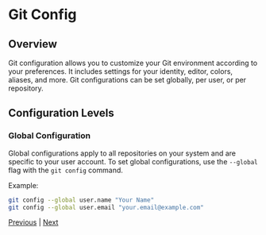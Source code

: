 # Git Config

## Overview

Git configuration allows you to customize your Git environment according to your preferences. It includes settings for your identity, editor, colors, aliases, and more. Git configurations can be set globally, per user, or per repository.

## Configuration Levels

### Global Configuration

Global configurations apply to all repositories on your system and are specific to your user account. To set global configurations, use the `--global` flag with the `git config` command.

Example:
```bash
git config --global user.name "Your Name"
git config --global user.email "your.email@example.com"
```

[Previous](install.md) | [Next](init.md)
